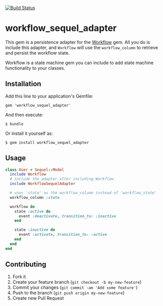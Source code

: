 [![Build Status](https://travis-ci.org/kamui/workflow_sequel_adapter.png?branch=master)](http://travis-ci.org/kamui/workflow_sequel_adapter)

# workflow_sequel_adapter

This gem is a persistence adapter for the [Workflow](http://github.com/geekq/workflow) gem. All you do is include this adapter, and `Workflow` will use the `workflow_column` to retrieve and persist the workflow state.

Workflow is a state machine gem you can include to add state machine functionality to your classes.

## Installation

Add this line to your application's Gemfile:

    gem 'workflow_sequel_adapter'

And then execute:

    $ bundle

Or install it yourself as:

    $ gem install workflow_sequel_adapter

## Usage

```ruby
class User < Sequel::Model
  include Workflow
  # include the adapter after including Workflow
  include WorkflowSequelAdapter

  # uses 'state' as the workflow_column instead of 'workflow_state'
  workflow_column :state

  workflow do
    state :active do
      event :deactivate, transition_to: :inactive
    end

    state :inactive do
      event :activate, transition_to: :active
    end
  end
end
```

## Contributing

1. Fork it
2. Create your feature branch (`git checkout -b my-new-feature`)
3. Commit your changes (`git commit -am 'Add some feature'`)
4. Push to the branch (`git push origin my-new-feature`)
5. Create new Pull Request
